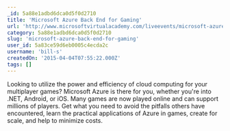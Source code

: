 ```yaml
---
_id: 5a88e1adbd6dca0d5f0d2710
title: 'Microsoft Azure Back End for Gaming'
url: 'http://www.microsoftvirtualacademy.com/liveevents/microsoft-azure-back-end-for-gaming'
category: 5a88e1adbd6dca0d5f0d2710
slug: 'microsoft-azure-back-end-for-gaming'
user_id: 5a83ce59d6eb0005c4ecda2c
username: 'bill-s'
createdOn: '2015-04-04T07:55:22.000Z'
tags: []
---
```


​Looking to utilize the power and efficiency of cloud computing for your multiplayer games? Microsoft Azure is there for you, whether you're into .NET, Android, or iOS. Many games are now played online and can support millions of players. Get what you need to avoid the pitfalls others have encountered, learn the practical applications of Azure in games, create for scale, and help to minimize costs.
